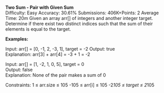 **Two Sum - Pair with Given Sum**  
Difficulty: Easy  Accuracy: 30.61%  Submissions: 406K+Points: 2  Average Time: 20m 
Given an array arr[] of integers and another integer target. Determine if there exist two distinct indices such that the sum of their elements is equal to the target.

**Examples:**

Input: arr[] = [0, -1, 2, -3, 1], target = -2 
Output: true  
Explanation: arr[3] + arr[4] = -3 + 1 = -2  

Input: arr[] = [1, -2, 1, 0, 5], target = 0  
Output: false  
Explanation: None of the pair makes a sum of 0  

Constraints:
1 ≤ arr.size ≤ 105
-105 ≤ arr[i] ≤ 105
-2*105 ≤ target ≤ 2*105
